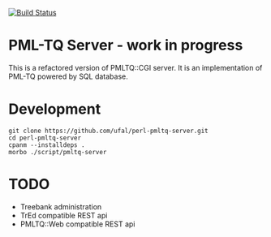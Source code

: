 [![Build Status](https://travis-ci.org/ufal/perl-pmltq-server.png)](https://travis-ci.org/ufal/perl-pmltq-server)

# PML-TQ Server - work in progress

This is a refactored version of PMLTQ::CGI server. It is an implementation of PML-TQ powered by SQL database.

# Development

    git clone https://github.com/ufal/perl-pmltq-server.git
    cd perl-pmltq-server
    cpanm --installdeps .
    morbo ./script/pmltq-server

# TODO

- Treebank administration
- TrEd compatible REST api
- PMLTQ::Web compatible REST api
